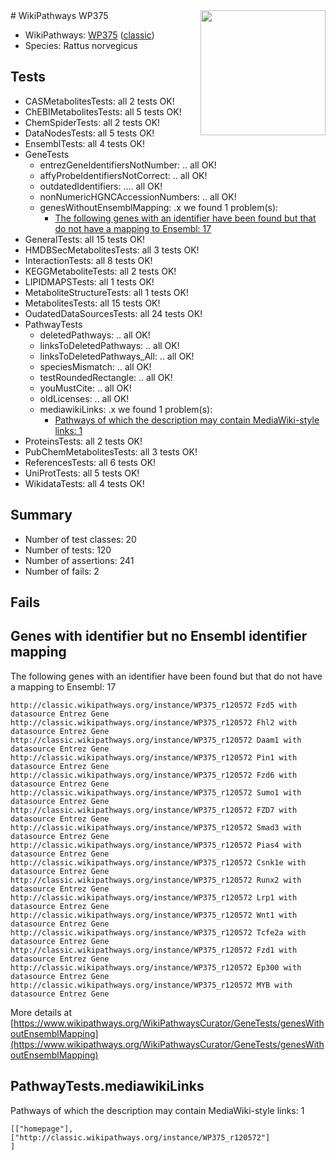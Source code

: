 <img style="float: right; width: 200px" src="https://upload.wikimedia.org/wikipedia/commons/thumb/8/83/Wplogo_with_text_500.png/640px-Wplogo_with_text_500.png" />
# WikiPathways WP375

* WikiPathways: [WP375](https://wikipathways.org/pathways/WP375) ([classic](https://classic.wikipathways.org/instance/WP375))
* Species: Rattus norvegicus
## Tests
* CASMetabolitesTests: all 2 tests OK!
* ChEBIMetabolitesTests: all 5 tests OK!
* ChemSpiderTests: all 2 tests OK!
* DataNodesTests: all 5 tests OK!
* EnsemblTests: all 4 tests OK!
* GeneTests
    * entrezGeneIdentifiersNotNumber: .. all OK!
    * affyProbeIdentifiersNotCorrect: .. all OK!
    * outdatedIdentifiers: .... all OK!
    * nonNumericHGNCAccessionNumbers: .. all OK!
    * genesWithoutEnsemblMapping: .x we found 1 problem(s):
        * [The following genes with an identifier have been found but that do not have a mapping to Ensembl: 17](#c4e54314)
* GeneralTests: all 15 tests OK!
* HMDBSecMetabolitesTests: all 3 tests OK!
* InteractionTests: all 8 tests OK!
* KEGGMetaboliteTests: all 2 tests OK!
* LIPIDMAPSTests: all 1 tests OK!
* MetaboliteStructureTests: all 1 tests OK!
* MetabolitesTests: all 15 tests OK!
* OudatedDataSourcesTests: all 24 tests OK!
* PathwayTests
    * deletedPathways: .. all OK!
    * linksToDeletedPathways: .. all OK!
    * linksToDeletedPathways_All: .. all OK!
    * speciesMismatch: .. all OK!
    * testRoundedRectangle: .. all OK!
    * youMustCite: .. all OK!
    * oldLicenses: .. all OK!
    * mediawikiLinks: .x we found 1 problem(s):
        * [Pathways of which the description may contain MediaWiki-style links: 1](#da69cf45)
* ProteinsTests: all 2 tests OK!
* PubChemMetabolitesTests: all 3 tests OK!
* ReferencesTests: all 6 tests OK!
* UniProtTests: all 5 tests OK!
* WikidataTests: all 4 tests OK!


## Summary

* Number of test classes: 20
* Number of tests: 120
* Number of assertions: 241
* Number of fails: 2

## Fails

<a name="c4e54314" />

## Genes with identifier but no Ensembl identifier mapping

The following genes with an identifier have been found but that do not have a mapping to Ensembl: 17
```
http://classic.wikipathways.org/instance/WP375_r120572 Fzd5 with datasource Entrez Gene
http://classic.wikipathways.org/instance/WP375_r120572 Fhl2 with datasource Entrez Gene
http://classic.wikipathways.org/instance/WP375_r120572 Daam1 with datasource Entrez Gene
http://classic.wikipathways.org/instance/WP375_r120572 Pin1 with datasource Entrez Gene
http://classic.wikipathways.org/instance/WP375_r120572 Fzd6 with datasource Entrez Gene
http://classic.wikipathways.org/instance/WP375_r120572 Sumo1 with datasource Entrez Gene
http://classic.wikipathways.org/instance/WP375_r120572 FZD7 with datasource Entrez Gene
http://classic.wikipathways.org/instance/WP375_r120572 Smad3 with datasource Entrez Gene
http://classic.wikipathways.org/instance/WP375_r120572 Pias4 with datasource Entrez Gene
http://classic.wikipathways.org/instance/WP375_r120572 Csnk1e with datasource Entrez Gene
http://classic.wikipathways.org/instance/WP375_r120572 Runx2 with datasource Entrez Gene
http://classic.wikipathways.org/instance/WP375_r120572 Lrp1 with datasource Entrez Gene
http://classic.wikipathways.org/instance/WP375_r120572 Wnt1 with datasource Entrez Gene
http://classic.wikipathways.org/instance/WP375_r120572 Tcfe2a with datasource Entrez Gene
http://classic.wikipathways.org/instance/WP375_r120572 Fzd1 with datasource Entrez Gene
http://classic.wikipathways.org/instance/WP375_r120572 Ep300 with datasource Entrez Gene
http://classic.wikipathways.org/instance/WP375_r120572 MYB with datasource Entrez Gene
```

More details at [https://www.wikipathways.org/WikiPathwaysCurator/GeneTests/genesWithoutEnsemblMapping](https://www.wikipathways.org/WikiPathwaysCurator/GeneTests/genesWithoutEnsemblMapping)

<a name="da69cf45" />

## PathwayTests.mediawikiLinks

Pathways of which the description may contain MediaWiki-style links: 1
```
[["homepage"],
["http://classic.wikipathways.org/instance/WP375_r120572"]
]
```

